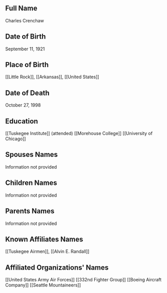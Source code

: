 ## Full Name
Charles Crenchaw

## Date of Birth
September 11, 1921

## Place of Birth
[[Little Rock]], [[Arkansas]], [[United States]]

## Date of Death
October 27, 1998

## Education
 [[Tuskegee Institute]] (attended)
 [[Morehouse College]]
 [[University of Chicago]]
 

## Spouses Names
Information not provided

## Children Names
Information not provided

## Parents Names
Information not provided

## Known Affiliates Names
 [[Tuskegee Airmen]], [[Alvin E. Randall]]

## Affiliated Organizations' Names
 [[United States Army Air Forces]]
 [[332nd Fighter Group]]
 [[Boeing Aircraft Company]]
[[Seattle Mountaineers]]
